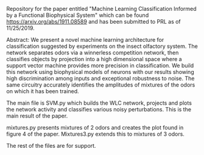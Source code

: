 Repository for the paper entitled "Machine Learning Classification Informed by a Functional Biophysical System" which can be found https://arxiv.org/abs/1911.08589 and has been submitted to PRL as of 11/25/2019.

Abstract:
We present a novel machine learning architecture for classification suggested by experiments on the insect olfactory system. The network separates odors via a winnerless competition network, then classifies objects by projection into a high dimensional space where a support vector machine provides more precision in classification. We build this network using biophysical models of neurons with our results showing high discrimination among inputs and exceptional robustness to noise. The same circuitry accurately identifies the amplitudes of mixtures of the odors on which it has been trained.

The main file is SVM.py which builds the WLC network, projects and plots the network activity and classifies various noisy perturbations.  This is the main result of the paper.

mixtures.py presents mixtures of 2 odors and creates the plot found in figure 4 of the paper. Mixtures3.py extends this to mixtures of 3 odors.

The rest of the files are for support.

